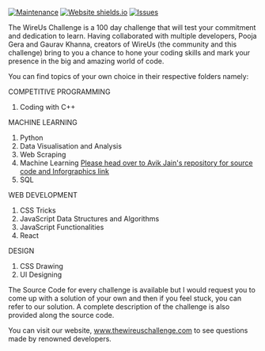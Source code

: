 [![Maintenance](https://img.shields.io/badge/Maintained%3F-yes-green.svg)](https://GitHub.com/Naereen/StrapDown.js/graphs/commit-activity)
[![Website shields.io](https://img.shields.io/website-up-down-green-red/http/shields.io.svg)](http://shields.io/)
[![Issues](https://img.shields.io/github/issues/pooja-gera/TheWireUsChallenge)](https://shields.io)


The WireUs Challenge is a 100 day challenge that will test your commitment and dedication to learn. Having collaborated with multiple developers, Pooja Gera and Gaurav Khanna, creators of WireUs (the community and this challenge) bring to you a chance to hone your coding skills and mark your presence in the big and amazing world of code.

You can find topics of your own choice in their respective folders namely:

COMPETITIVE PROGRAMMING 
1. Coding with C++

MACHINE LEARNING 
1. Python 
2. Data Visualisation and Analysis
3. Web Scraping 
4. Machine Learning [Please head over to Avik Jain's repository for source code and Inforgraphics link](https://github.com/Avik-Jain/100-Days-Of-ML-Code)
5. SQL 

WEB DEVELOPMENT
1. CSS Tricks
2. JavaScript Data Structures and Algorithms
3. JavaScript Functionalities
4. React

DESIGN
1. CSS Drawing 
2. UI Designing 

The Source Code for every challenge is available but I would request you to come up with a solution of your own and then if you feel stuck, you can refer to our solution. A complete description of the challenge is also provided along the source code.

You can visit our website, www.thewireuschallenge.com to see questions made by renowned developers.
